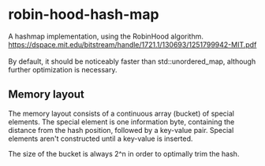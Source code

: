 # robin-hood-hash-map

A hashmap implementation, using the RobinHood algorithm.\
https://dspace.mit.edu/bitstream/handle/1721.1/130693/1251799942-MIT.pdf \
\
By default, it should be noticeably faster than std::unordered_map, although further optimization is necessary.

## Memory layout

The memory layout consists of a continuous array (bucket) of special elements.
The special element is one information byte, containing the distance from the hash position,
followed by a key-value pair. Special elements aren't constructed until a key-value is inserted.

The size of the bucket is always 2^n in order to optimally trim the hash.
